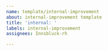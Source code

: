 ```yaml
---
name: template/internal-improvement
about: internal-improvement template
title: 'internal: '
labels: internal-improvement
assignees: Innsbluck-rh

---
```



